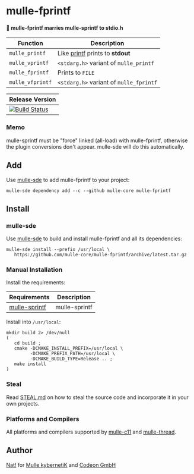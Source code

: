 # mulle-fprintf

#### 🔢 mulle-fprintf marries mulle-sprintf to stdio.h


Function         | Description
-----------------|-------------
`mulle_printf`   | Like [printf](https://www.cplusplus.com/reference/cstdio/printf/) prints to **stdout**
`mulle_vprintf`  | `<stdarg.h>` variant of `mulle_printf`
`mulle_fprintf`  | Prints to `FILE`
`mulle_vfprintf` | `<stdarg.h>` variant of `mulle_fprintf`


| Release Version
|-----------------------------------
[![Build Status](https://travis-ci.org/mulle-core/mulle-fprintf.svg?branch=release)](https://travis-ci.org/mulle-core/mulle-fprintf) | ![Mulle kybernetiK tag](https://img.shields.io/github/tag/mulle-core/mulle-fprintf.svg?branch=release) [![Build Status](https://travis-ci.org/mulle-core/mulle-fprintf.svg?branch=release)](https://travis-ci.org/mulle-core/mulle-fprintf)


### Memo

mulle-sprintf must be "force" linked (all-load) with mulle-fprintf, 
otherwise the plugin conversions don't appear. mulle-sde will do this automatically.


## Add

Use [mulle-sde](//github.com/mulle-sde) to add mulle-fprintf to your project:

``` console
mulle-sde dependency add --c --github mulle-core mulle-fprintf
```

## Install

### mulle-sde

Use [mulle-sde](//github.com/mulle-sde) to build and install mulle-fprintf
and all its dependencies:

```
mulle-sde install --prefix /usr/local \
   https://github.com/mulle-core/mulle-fprintf/archive/latest.tar.gz
```

### Manual Installation


Install the requirements:

Requirements                                           | Description
-------------------------------------------------------|-------------------
[mulle-sprintf](//github.com/mulle-core/mulle-sprintf) | mulle-sprintf

Install into `/usr/local`:

```
mkdir build 2> /dev/null
(
   cd build ;
   cmake -DCMAKE_INSTALL_PREFIX=/usr/local \
         -DCMAKE_PREFIX_PATH=/usr/local \
         -DCMAKE_BUILD_TYPE=Release .. ;
   make install
)
```

### Steal

Read [STEAL.md](//github.com/mulle-c11/dox/STEAL.md) on how to steal the
source code and incorporate it in your own projects.


### Platforms and Compilers

All platforms and compilers supported by
[mulle-c11](//github.com/mulle-c/mulle-c11) and
[mulle-thread](//github.com/mulle-concurrent/mulle-thread).


## Author

[Nat!](//www.mulle-kybernetik.com/weblog) for
[Mulle kybernetiK](//www.mulle-kybernetik.com) and
[Codeon GmbH](//www.codeon.de)
